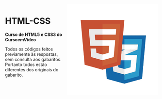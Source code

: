 <img src="kisspng-web-development-html5-video-css3-software-developm-frontend-web-development-5b1a5b0679f497.2735953915284538944995.png" align="right" width="300">

# HTML-CSS

 <strong>Curso de HTML5 e CSS3 do CursoemVideo</strong>

Todos os códigos feitos previamente às respostas, sem consulta aos gabaritos.
Portanto todos estão diferentes dos originais do gabarito.